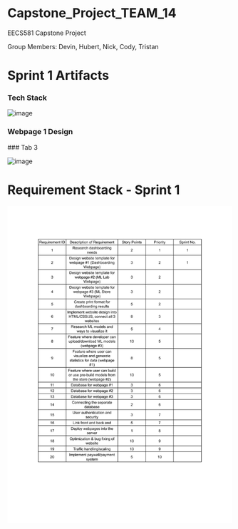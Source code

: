 # Capstone_Project_TEAM_14
EECS581 Capstone Project

Group Members: Devin, Hubert, Nick, Cody, Tristan
# Sprint 1 Artifacts 

<h3>Tech Stack</h3>

![image](https://github.com/DevinRS/Capstone_Project/assets/103350414/1613a28c-395b-476b-8a3e-e88007b30500)

<h3>Webpage 1 Design</h3>
### Tab 3

![image](https://github.com/DevinRS/Capstone_Project/assets/103350414/4c291e20-6f2f-4c28-8bf5-0605769f98cb)



# Requirement Stack - Sprint 1 

![Initial_Requirements_Stack_1-1](https://github.com/DevinRS/Capstone_Project/blob/main/Documents/png/Sprint1_Requirement_Stack.png)




